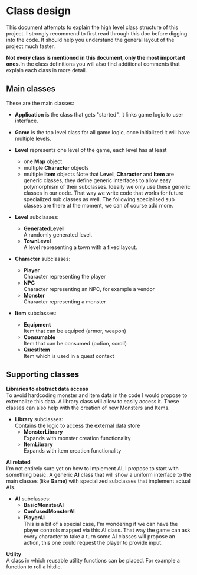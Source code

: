Class design
============
This document attempts to explain the high level class structure of this project. I strongly recommend to first read through this doc before digging into the code. It should help you understand the general layout
of the project much faster.

<b>Not every class is mentioned in this document, only the most important ones.</b>In the class definitions you will also find additional comments that explain each class in more detail.

Main classes
------------
These are the main classes:
* <b>Application</b> is the class that gets "started", it links game logic to user interface.
* <b>Game</b> is the top level class for all game logic, once initialized it will have multiple levels.
* <b>Level</b> represents one level of the game, each level has at least
   * one <b>Map</b> object
   * multiple <b>Character</b> objects
   * multiple <b>Item</b> objects
Note that <b>Level</b>, <b>Character</b> and <b>Item</b> are generic classes, 
they define generic interfaces to allow easy polymorphism of their subclasses. Ideally we only use these generic classes in our code. That way we write code that works for future specialized sub classes as well.
The following specialised sub classes are there at the moment, we can of course add more.

* <b>Level</b> subclasses:
   * <b>GeneratedLevel</b><br> A randomly generated level.
   * <b>TownLevel</b><br> A level representing a town with a fixed layout.
* <b>Character</b> subclasses:
   * <b>Player</b><br> Character representing the player
   * <b>NPC</b><br> Character representing an NPC, for example a vendor
   * <b>Monster</b><br> Character representing a monster
* <b>Item</b> subclasses:
   * <b>Equipment</b><br> Item that can be equiped (armor, weapon)
   * <b>Consumable</b><br> Item that can be consumed (potion, scroll)
   * <b>QuestItem</b><br> Item which is used in a quest context

Supporting classes
------------------
<b>Libraries to abstract data access</b><br>
To avoid hardcoding monster and item data in the code I would propose to externalize this data. 
A library class will allow to easily access it. These classes can also help with the creation of new
Monsters and Items.
* <b>Library</b> subclasses:<br>Contains the logic to access the external data store
   * <b>MonsterLibrary</b><br>Expands with monster creation functionality
   * <b>ItemLibrary</b><br>Expands with item creation functionality

<b>AI related</b><br>
I'm not entirely sure yet on how to implement AI, I propose to start with something basic. A generic <b>AI</b> class
that will show a uniform interface to the main classes (like <b>Game</b>) with specialized subclasses that implement 
actual AIs.
* <b>AI</b> subclasses:<br>
   * <b>BasicMonsterAI</b><br>
   * <b>ConfusedMonsterAI</b><br>
   * <b>PlayerAI</b><br> This is a bit of a special case, I'm wondering if we can have the player controls mapped via this AI class. That way the game can ask every character to take a turn some AI classes will propose an action, this one could request the player to provide input.

<b>Utility</b><br>
A class in which reusable utility functions can be placed. For example a function to roll a hitdie.
  

